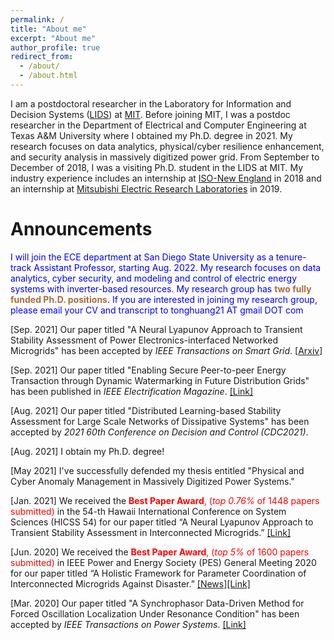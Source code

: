 ```yaml
---
permalink: /
title: "About me"
excerpt: "About me"
author_profile: true
redirect_from: 
  - /about/
  - /about.html
---
```

I am a postdoctoral researcher in the Laboratory for Information and Decision Systems ([LIDS](https://lids.mit.edu)) at [MIT](https://www.mit.edu). Before joining MIT, I was a postdoc researcher in the Department of Electrical and Computer Engineering at Texas A&M University where I obtained my Ph.D. degree in 2021. My research focuses on data analytics, physical/cyber resilience enhancement, and security analysis in massively digitized power grid. From September to December of 2018, I was a visiting Ph.D. student in the LIDS at MIT. My industry experience includes an internship at [ISO-New England](https://www.iso-ne.com) in 2018 and an internship at [Mitsubishi Electric Research Laboratories](https://www.merl.com) in 2019.


Announcements
=====

<span style="color:blue">I will join the ECE department at San Diego State University as a tenure-track Assistant Professor, starting Aug. 2022. My research focuses on data analytics, cyber security, and modeling and control of electric energy systems with inverter-based resources. My research group has <span style="color:#AA6C39">**two fully funded Ph.D. positions**</span>. If you are interested in joining my research group, please email your CV and transcript to tonghuang21 AT gmail DOT com</span>

[Sep. 2021] Our paper titled "A Neural Lyapunov Approach to Transient Stability Assessment of Power Electronics-interfaced Networked Microgrids" has been accepted by *IEEE Transactions on Smart Grid*. [[Arxiv](https://arxiv.org/pdf/2012.01333.pdf)]

[Sep. 2021] Our paper titled "Enabling Secure Peer-to-peer Energy Transaction through Dynamic Watermarking in Future Distribution Grids" has been published in *IEEE Electrification Magazine*. [[Link]](https://ieeexplore.ieee.org/document/9528341)

[Aug. 2021] Our paper titled "Distributed Learning-based Stability Assessment for Large Scale Networks of Dissipative Systems" has been accepted by *2021 60th Conference on Decision and Control (CDC2021)*.

[Aug. 2021] I obtain my Ph.D. degree!

[May 2021] I've successfully defended my thesis entitled "Physical and Cyber Anomaly Management in Massively Digitized Power Systems."

[Jan. 2021] We received the <span style="color:red">**Best Paper Award**, (*top 0.76%* of 1448 papers submitted)</span> in the 54-th Hawaii International Conference on System Sciences (HICSS 54) for our paper titled “A Neural Lyapunov Approach to Transient Stability Assessment in Interconnected Microgrids.” [[Link]](https://hicss.hawaii.edu/best-papers/)

[Jun. 2020] We received the <span style="color:red">**Best Paper Award**, (*top 5%* of 1600 papers submitted)</span> in IEEE Power and Energy Society (PES) General Meeting 2020 for our paper titled “A Holistic Framework for Parameter Coordination of Interconnected Microgrids Against Disaster.” [[News]](https://engineering.tamu.edu/news/2020/09/research-team-receives-best-paper-award-at-flagship-conference.html)[[Link]](https://ieeexplore.ieee.org/abstract/document/9281628)

[Mar. 2020] Our paper titled "A Synchrophasor Data-Driven Method for Forced Oscillation Localization Under Resonance Condition" has been accepted by *IEEE Transactions on Power Systems*. [[Link]](https://ieeexplore.ieee.org/abstract/document/9043670)
